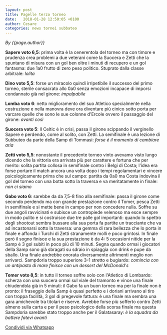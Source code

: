 ```yaml
---
layout: post
title: Pagelle terzo torneo
date:   2018-01-28 12:50:05 +0100
author: Cesare
categories: news tornei subbateo
---
```


*By {{page.author}}*

**Sapere voto 6,5**: prima volta è la cenerentola del torneo ma con timore e prudenza crea problemi a due veterani come la Suocera e Zetti che la spuntano di misura con un gol ben oltre i minuti di recupero e un gol fantasma: due 1a0 frutto di zero peso politico. Stuprato dalla classe arbitrale: *lolita*

**Dino voto 5,5**: forse un miracolo quindi irripetibile il successo del primo torneo, sterile consacrato allo 0a0 senza emozioni incapace di imporsi condannato già nel girone: *impalpabile*

**Lomba voto 6**: netto miglioramento del suo Atletico specialmente nella costruzione e nella manovra deve ora diventare più cinico sotto porta per varcare quelle che sono le sue colonne d'Ercole ovvero il passaggio del girone: *avanti così*

**Suocera voto 5**: Il Celtic è in crisi, passa il girone scippando il verginello Sapere e perdendo, come al solito, con Zetti. La semifinale è una lezione di Subbuteo da parte della Samp di Tommasi: *forse è il momento di cambiare aria*

**Zetti voto 5,5**: nonostante il precedente torneo vinto avevamo visto lungo dicendo che la vittoria era arrivata più per carattere e fortuna che per merito: solita partita collosa in semifinale contro i Belgi di Costa; l'idea era forse portare il match ancora una volta dopo i tempi regolamentari e vincere psicologicamente prima che sul campo: partita da 0a0 ma Costa indovina il gol del torneo con una botta sotto la traversa e va meritatamente in finale: *non ci siamo*

**Gabo voto 6**: sarebbe da da 7,5-8 fino alla semifinale: passa il girone come secondo perdendo ma con grande prestazione contro il Tomer, pesca Zetti in semifinale e si mette bene in campo per non concedere nulla. Soffre su due angoli ravvicinati e subisce un contropiede velenoso ma esce sempre in modo pulito e si costruisce due tre palle gol importanti: quando lo spettro degli shootout sembra bussare alla sua porta fa partite un tracciante che va ad incastonarsi sotto la traversa: una gemma di rara bellezza che lo porta in finale e affonda i Turchi di Zetti stranamente molli e poco grintosi.
In finale però il sogno finisce e la sua prestazione è da 4: 5 occasioni nitide per la Samp è 3 gol subiti in poco più di 10 minuti. Segna quando ormai i giocatori della Samp sono già sbragati su sdraio in spiaggia con drink e pupe da sballo. Una finale andrebbe onorata diversamente altrimenti meglio non arrivarci. Sampdoria troppo superiore 3-1 stretto e bugiardo: *comincia con un antipasto di mare finisce con un dessert del McDonald's*

**Tomer voto 8,5**: in tutto il torneo soffre solo con l'Atletico di Lombardo: scherza con una suocera ormai sul viale del tramonto e vince una finale chiudendola già in 5 minuti: il Gabo fa un buon torneo ma per la finale non è pronto: il fraseggio della Samp è quasi perfetto e i doriani arrivano al tiro con troppa facilità, 3 gol di pregevole fattura: è una finale ma sembra una gara amichevole tra titolari e riserve. Avrebbe forse più sofferto contro Zetti almeno sulla carta e per il peso psicologico della scorsa finale ma questa Sampdoria sarebbe stato troppo anche per il Galatasaray: *è la squadra da battere fatevi avanti*

<a href="whatsapp://send?text={{site.url}}{{page.url}}" data-action="share/whatsapp/share">Condividi via Whatsapp</a>
